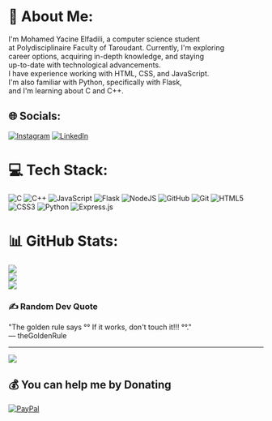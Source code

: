 # 💫 About Me:
I'm Mohamed Yacine Elfadili, a computer science student <br>at Polydisciplinaire Faculty of Taroudant. Currently, I'm exploring <br>career options, acquiring in-depth knowledge, and staying <br>up-to-date with technological advancements. <br>I have experience working with HTML, CSS, and JavaScript. <br>I'm also familiar with Python, specifically with Flask, <br>and I'm learning about C and C++.


## 🌐 Socials:
[![Instagram](https://img.shields.io/badge/Instagram-%23E4405F.svg?logo=Instagram&logoColor=white)](https://instagram.com/yacine5fadili) [![LinkedIn](https://img.shields.io/badge/LinkedIn-%230077B5.svg?logo=linkedin&logoColor=white)](https://linkedin.com/in/yacine-elfadili-a5185b314) 

# 💻 Tech Stack:
![C](https://img.shields.io/badge/c-%2300599C.svg?style=for-the-badge&logo=c&logoColor=white) ![C++](https://img.shields.io/badge/cpp-%2300599C.svg?style=for-the-badge&logo=cpp&logoColor=white) ![JavaScript](https://img.shields.io/badge/javascript-%23323330.svg?style=for-the-badge&logo=javascript&logoColor=%23F7DF1E) ![Flask](https://img.shields.io/badge/flask-%23000.svg?style=for-the-badge&logo=flask&logoColor=white) ![NodeJS](https://img.shields.io/badge/node.js-6DA55F?style=for-the-badge&logo=node.js&logoColor=white) ![GitHub](https://img.shields.io/badge/github-%23121011.svg?style=for-the-badge&logo=github&logoColor=white) ![Git](https://img.shields.io/badge/git-%23F05033.svg?style=for-the-badge&logo=git&logoColor=white) ![HTML5](https://img.shields.io/badge/html5-%23E34F26.svg?style=for-the-badge&logo=html5&logoColor=white) ![CSS3](https://img.shields.io/badge/css3-%231572B6.svg?style=for-the-badge&logo=css3&logoColor=white) ![Python](https://img.shields.io/badge/python-3670A0?style=for-the-badge&logo=python&logoColor=ffdd54) ![Express.js](https://img.shields.io/badge/express.js-%23404d59.svg?style=for-the-badge&logo=express&logoColor=%2361DAFB)
# 📊 GitHub Stats:
![](https://github-readme-stats.vercel.app/api?username=Yacine20elfadili&theme=dark&hide_border=false&include_all_commits=true&count_private=true)<br/>
![](https://github-readme-streak-stats.herokuapp.com/?user=Yacine20elfadili&theme=dark&hide_border=false)<br/>
![](https://github-readme-stats.vercel.app/api/top-langs/?username=Yacine20elfadili&theme=dark&hide_border=false&include_all_commits=true&count_private=true&layout=compact)

### ✍️ Random Dev Quote
<p>
  "The golden rule says °° If it works, don't touch it!!! °°."  
  <br>— theGoldenRule
</p>

---
[![](https://visitcount.itsvg.in/api?id=Yacine20elfadili&icon=0&color=0)](https://visitcount.itsvg.in)

  ## 💰 You can help me by Donating
  [![PayPal](https://img.shields.io/badge/PayPal-00457C?style=for-the-badge&logo=paypal&logoColor=white)](https://paypal.me/Med20fadili) 

  
<!-- Proudly created with GPRM ( https://gprm.itsvg.in ) -->
